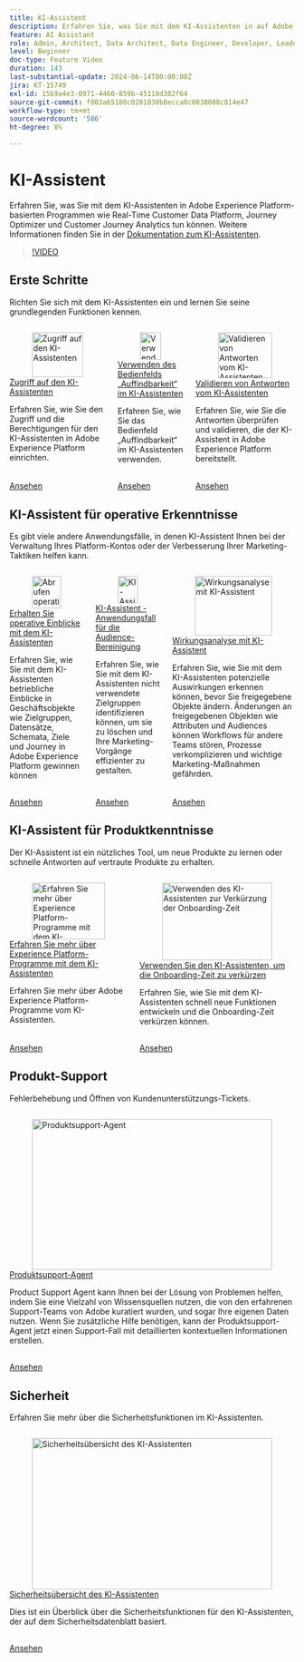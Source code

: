 ```yaml
---
title: KI-Assistent
description: Erfahren Sie, was Sie mit dem KI-Assistenten in auf Adobe Experience Platform basierenden Anwendungen wie Real-Time Customer Data Platform, Journey Optimizer und Customer Journey Analytics alles tun können.
feature: AI Assistant
role: Admin, Architect, Data Architect, Data Engineer, Developer, Leader, User
level: Beginner
doc-type: Feature Video
duration: 143
last-substantial-update: 2024-06-14T00:00:00Z
jira: KT-15749
exl-id: 15b9a4e3-0971-4460-859b-45118d382f64
source-git-commit: f003a65188c0201030b8ecca0c0838088c814e47
workflow-type: tm+mt
source-wordcount: '586'
ht-degree: 8%

---
```


# KI-Assistent

Erfahren Sie, was Sie mit dem KI-Assistenten in Adobe Experience Platform-basierten Programmen wie Real-Time Customer Data Platform, Journey Optimizer und Customer Journey Analytics tun können. Weitere Informationen finden Sie in der [Dokumentation zum KI-Assistenten](https://experienceleague.adobe.com/de/docs/experience-platform/ai-assistant/home).

>[!VIDEO](https://video.tv.adobe.com/v/3429845/?learn=on&enablevpops)

## Erste Schritte

Richten Sie sich mit dem KI-Assistenten ein und lernen Sie seine grundlegenden Funktionen kennen.

<!-- CARDS
* access.md
* discoverability-panel.md
* validate-responses.md
-->
<!-- START CARDS HTML - DO NOT MODIFY BY HAND -->
<div class="columns">
    <div class="column is-half-tablet is-half-desktop is-one-third-widescreen" aria-label="Get access to AI Assistant">
        <div class="card" style="height: 100%; display: flex; flex-direction: column; height: 100%;">
            <div class="card-image">
                <figure class="image x-is-16by9">
                    <a href="access.md" title="Zugriff auf den KI-Assistenten" target="_blank" rel="referrer">
                        <img class="is-bordered-r-small" src="https://video.tv.adobe.com/v/3436470/?format=jpeg&nocache=1748392732990" alt="Zugriff auf den KI-Assistenten"
                             style="width: 100%; aspect-ratio: 16 / 9; object-fit: cover; overflow: hidden; display: block; margin: auto;">
                    </a>
                </figure>
            </div>
            <div class="card-content is-padded-small" style="display: flex; flex-direction: column; flex-grow: 1; justify-content: space-between;">
                <div class="top-card-content">
                    <p class="headline is-size-6 has-text-weight-bold">
                        <a href="access.md" target="_blank" rel="referrer" title="Zugriff auf den KI-Assistenten">Zugriff auf den KI-Assistenten</a>
                    </p>
                    <p class="is-size-6">Erfahren Sie, wie Sie den Zugriff und die Berechtigungen für den KI-Assistenten in Adobe Experience Platform einrichten.</p>
                </div>
                <a href="access.md" target="_blank" rel="referrer" class="spectrum-Button spectrum-Button--outline spectrum-Button--primary spectrum-Button--sizeM" style="align-self: flex-start; margin-top: 1rem;">
                    <span class="spectrum-Button-label has-no-wrap has-text-weight-bold">Ansehen</span>
                </a>
            </div>
        </div>
    </div>
    <div class="column is-half-tablet is-half-desktop is-one-third-widescreen" aria-label="Use the discoverability panel in AI Assistant">
        <div class="card" style="height: 100%; display: flex; flex-direction: column; height: 100%;">
            <div class="card-image">
                <figure class="image x-is-16by9">
                    <a href="discoverability-panel.md" title="Verwenden des Auffindbarkeitsbereichs im KI-Assistenten" target="_blank" rel="referrer">
                        <img class="is-bordered-r-small" src="https://video.tv.adobe.com/v/3440971/?format=jpeg&nocache=1748392732984&captions=ger" alt="Verwenden des Auffindbarkeitsbereichs im KI-Assistenten"
                             style="width: 100%; aspect-ratio: 16 / 9; object-fit: cover; overflow: hidden; display: block; margin: auto;">
                    </a>
                </figure>
            </div>
            <div class="card-content is-padded-small" style="display: flex; flex-direction: column; flex-grow: 1; justify-content: space-between;">
                <div class="top-card-content">
                    <p class="headline is-size-6 has-text-weight-bold">
                        <a href="discoverability-panel.md" target="_blank" rel="referrer" title="Verwenden des Auffindbarkeitsbereichs im KI-Assistenten">Verwenden des Bedienfelds „Auffindbarkeit“ im KI-Assistenten</a>
                    </p>
                    <p class="is-size-6">Erfahren Sie, wie Sie das Bedienfeld „Auffindbarkeit“ im KI-Assistenten verwenden.</p>
                </div>
                <a href="discoverability-panel.md" target="_blank" rel="referrer" class="spectrum-Button spectrum-Button--outline spectrum-Button--primary spectrum-Button--sizeM" style="align-self: flex-start; margin-top: 1rem;">
                    <span class="spectrum-Button-label has-no-wrap has-text-weight-bold">Ansehen</span>
                </a>
            </div>
        </div>
    </div>
    <div class="column is-half-tablet is-half-desktop is-one-third-widescreen" aria-label="Validate responses from AI Assistant">
        <div class="card" style="height: 100%; display: flex; flex-direction: column; height: 100%;">
            <div class="card-image">
                <figure class="image x-is-16by9">
                    <a href="validate-responses.md" title="Validieren von Antworten vom KI-Assistenten" target="_blank" rel="referrer">
                        <img class="is-bordered-r-small" src="https://video.tv.adobe.com/v/3441748/?format=jpeg&nocache=1748392733006&captions=ger" alt="Validieren von Antworten vom KI-Assistenten"
                             style="width: 100%; aspect-ratio: 16 / 9; object-fit: cover; overflow: hidden; display: block; margin: auto;">
                    </a>
                </figure>
            </div>
            <div class="card-content is-padded-small" style="display: flex; flex-direction: column; flex-grow: 1; justify-content: space-between;">
                <div class="top-card-content">
                    <p class="headline is-size-6 has-text-weight-bold">
                        <a href="validate-responses.md" target="_blank" rel="referrer" title="Validieren von Antworten vom KI-Assistenten">Validieren von Antworten vom KI-Assistenten</a>
                    </p>
                    <p class="is-size-6">Erfahren Sie, wie Sie die Antworten überprüfen und validieren, die der KI-Assistent in Adobe Experience Platform bereitstellt.</p>
                </div>
                <a href="validate-responses.md" target="_blank" rel="referrer" class="spectrum-Button spectrum-Button--outline spectrum-Button--primary spectrum-Button--sizeM" style="align-self: flex-start; margin-top: 1rem;">
                    <span class="spectrum-Button-label has-no-wrap has-text-weight-bold">Ansehen</span>
                </a>
            </div>
        </div>
    </div>
</div>
<!-- END CARDS HTML - DO NOT MODIFY BY HAND -->

## KI-Assistent für operative Erkenntnisse

Es gibt viele andere Anwendungsfälle, in denen KI-Assistent Ihnen bei der Verwaltung Ihres Platform-Kontos oder der Verbesserung Ihrer Marketing-Taktiken helfen kann.

<!-- CARDS
* operational-insights.md
* find-unused-audiences.md
* impact-analysis.md
    {description = Learn how AI Assistant can help you detect potential impacts before changing shared objects. Changes to shared objects like attributes and audiences can disrupt workflows for other teams, complicating processes, and risk important marketing efforts.}
-->
<!-- START CARDS HTML - DO NOT MODIFY BY HAND -->
<div class="columns">
    <div class="column is-half-tablet is-half-desktop is-one-third-widescreen" aria-label="Get operational insights with AI Assistant">
        <div class="card" style="height: 100%; display: flex; flex-direction: column; height: 100%;">
            <div class="card-image">
                <figure class="image x-is-16by9">
                    <a href="operational-insights.md" title="Abrufen operativer Einblicke mit dem KI-Assistenten" target="_blank" rel="referrer">
                        <img class="is-bordered-r-small" src="https://video.tv.adobe.com/v/3444041/?format=jpeg&nocache=1748392734347&captions=ger" alt="Abrufen operativer Einblicke mit dem KI-Assistenten"
                             style="width: 100%; aspect-ratio: 16 / 9; object-fit: cover; overflow: hidden; display: block; margin: auto;">
                    </a>
                </figure>
            </div>
            <div class="card-content is-padded-small" style="display: flex; flex-direction: column; flex-grow: 1; justify-content: space-between;">
                <div class="top-card-content">
                    <p class="headline is-size-6 has-text-weight-bold">
                        <a href="operational-insights.md" target="_blank" rel="referrer" title="Abrufen operativer Einblicke mit dem KI-Assistenten">Erhalten Sie operative Einblicke mit dem KI-Assistenten</a>
                    </p>
                    <p class="is-size-6">Erfahren Sie, wie Sie mit dem KI-Assistenten betriebliche Einblicke in Geschäftsobjekte wie Zielgruppen, Datensätze, Schemata, Ziele und Journey in Adobe Experience Platform gewinnen können</p>
                </div>
                <a href="operational-insights.md" target="_blank" rel="referrer" class="spectrum-Button spectrum-Button--outline spectrum-Button--primary spectrum-Button--sizeM" style="align-self: flex-start; margin-top: 1rem;">
                    <span class="spectrum-Button-label has-no-wrap has-text-weight-bold">Ansehen</span>
                </a>
            </div>
        </div>
    </div>
    <div class="column is-half-tablet is-half-desktop is-one-third-widescreen" aria-label="AI Assistant - Audience clean-up use case">
        <div class="card" style="height: 100%; display: flex; flex-direction: column; height: 100%;">
            <div class="card-image">
                <figure class="image x-is-16by9">
                    <a href="find-unused-audiences.md" title="KI-Assistent - Anwendungsfall für die Audience-Bereinigung" target="_blank" rel="referrer">
                        <img class="is-bordered-r-small" src="https://video.tv.adobe.com/v/3441996/?format=jpeg&nocache=1748392734324&captions=ger" alt="KI-Assistent - Anwendungsfall für die Audience-Bereinigung"
                             style="width: 100%; aspect-ratio: 16 / 9; object-fit: cover; overflow: hidden; display: block; margin: auto;">
                    </a>
                </figure>
            </div>
            <div class="card-content is-padded-small" style="display: flex; flex-direction: column; flex-grow: 1; justify-content: space-between;">
                <div class="top-card-content">
                    <p class="headline is-size-6 has-text-weight-bold">
                        <a href="find-unused-audiences.md" target="_blank" rel="referrer" title="KI-Assistent - Anwendungsfall für die Audience-Bereinigung">KI-Assistent - Anwendungsfall für die Audience-Bereinigung</a>
                    </p>
                    <p class="is-size-6">Erfahren Sie, wie Sie mit dem KI-Assistenten nicht verwendete Zielgruppen identifizieren können, um sie zu löschen und Ihre Marketing-Vorgänge effizienter zu gestalten.</p>
                </div>
                <a href="find-unused-audiences.md" target="_blank" rel="referrer" class="spectrum-Button spectrum-Button--outline spectrum-Button--primary spectrum-Button--sizeM" style="align-self: flex-start; margin-top: 1rem;">
                    <span class="spectrum-Button-label has-no-wrap has-text-weight-bold">Ansehen</span>
                </a>
            </div>
        </div>
    </div>
    <div class="column is-half-tablet is-half-desktop is-one-third-widescreen" aria-label="Impact analysis with AI Assistant">
        <div class="card" style="height: 100%; display: flex; flex-direction: column; height: 100%;">
            <div class="card-image">
                <figure class="image x-is-16by9">
                    <a href="impact-analysis.md" title="Wirkungsanalyse mit KI-Assistent" target="_blank" rel="referrer">
                        <img class="is-bordered-r-small" src="https://video.tv.adobe.com/v/3441689/?format=jpeg&nocache=1748392734336&captions=ger" alt="Wirkungsanalyse mit KI-Assistent"
                             style="width: 100%; aspect-ratio: 16 / 9; object-fit: cover; overflow: hidden; display: block; margin: auto;">
                    </a>
                </figure>
            </div>
            <div class="card-content is-padded-small" style="display: flex; flex-direction: column; flex-grow: 1; justify-content: space-between;">
                <div class="top-card-content">
                    <p class="headline is-size-6 has-text-weight-bold">
                        <a href="impact-analysis.md" target="_blank" rel="referrer" title="Wirkungsanalyse mit KI-Assistent">Wirkungsanalyse mit KI-Assistent</a>
                    </p>
                    <p class="is-size-6">Erfahren Sie, wie Sie mit dem KI-Assistenten potenzielle Auswirkungen erkennen können, bevor Sie freigegebene Objekte ändern. Änderungen an freigegebenen Objekten wie Attributen und Audiences können Workflows für andere Teams stören, Prozesse verkomplizieren und wichtige Marketing-Maßnahmen gefährden.</p>
                </div>
                <a href="impact-analysis.md" target="_blank" rel="referrer" class="spectrum-Button spectrum-Button--outline spectrum-Button--primary spectrum-Button--sizeM" style="align-self: flex-start; margin-top: 1rem;">
                    <span class="spectrum-Button-label has-no-wrap has-text-weight-bold">Ansehen</span>
                </a>
            </div>
        </div>
    </div>
</div>
<!-- END CARDS HTML - DO NOT MODIFY BY HAND -->

## KI-Assistent für Produktkenntnisse

Der KI-Assistent ist ein nützliches Tool, um neue Produkte zu lernen oder schnelle Antworten auf vertraute Produkte zu erhalten.

<!-- CARDS
* product-knowledge.md
* onboard.md
-->
<!-- START CARDS HTML - DO NOT MODIFY BY HAND -->
<div class="columns">
    <div class="column is-half-tablet is-half-desktop is-one-third-widescreen" aria-label="Learn Experience Platform applications with AI Assistant">
        <div class="card" style="height: 100%; display: flex; flex-direction: column; height: 100%;">
            <div class="card-image">
                <figure class="image x-is-16by9">
                    <a href="product-knowledge.md" title="Erfahren Sie mehr über Experience Platform-Programme mit dem KI-Assistenten" target="_blank" rel="referrer">
                        <img class="is-bordered-r-small" src="https://video.tv.adobe.com/v/3441033/?format=jpeg&nocache=1748392735046&captions=ger" alt="Erfahren Sie mehr über Experience Platform-Programme mit dem KI-Assistenten"
                             style="width: 100%; aspect-ratio: 16 / 9; object-fit: cover; overflow: hidden; display: block; margin: auto;">
                    </a>
                </figure>
            </div>
            <div class="card-content is-padded-small" style="display: flex; flex-direction: column; flex-grow: 1; justify-content: space-between;">
                <div class="top-card-content">
                    <p class="headline is-size-6 has-text-weight-bold">
                        <a href="product-knowledge.md" target="_blank" rel="referrer" title="Erfahren Sie mehr über Experience Platform-Programme mit dem KI-Assistenten">Erfahren Sie mehr über Experience Platform-Programme mit dem KI-Assistenten</a>
                    </p>
                    <p class="is-size-6">Erfahren Sie mehr über Adobe Experience Platform-Programme vom KI-Assistenten.</p>
                </div>
                <a href="product-knowledge.md" target="_blank" rel="referrer" class="spectrum-Button spectrum-Button--outline spectrum-Button--primary spectrum-Button--sizeM" style="align-self: flex-start; margin-top: 1rem;">
                    <span class="spectrum-Button-label has-no-wrap has-text-weight-bold">Ansehen</span>
                </a>
            </div>
        </div>
    </div>
    <div class="column is-half-tablet is-half-desktop is-one-third-widescreen" aria-label="Use AI Assistant to reduce onboarding time">
        <div class="card" style="height: 100%; display: flex; flex-direction: column; height: 100%;">
            <div class="card-image">
                <figure class="image x-is-16by9">
                    <a href="onboard.md" title="Verwenden des KI-Assistenten zur Verkürzung der Onboarding-Zeit" target="_blank" rel="referrer">
                        <img class="is-bordered-r-small" src="https://video.tv.adobe.com/v/3438032/?format=jpeg&nocache=1748392735030" alt="Verwenden des KI-Assistenten zur Verkürzung der Onboarding-Zeit"
                             style="width: 100%; aspect-ratio: 16 / 9; object-fit: cover; overflow: hidden; display: block; margin: auto;">
                    </a>
                </figure>
            </div>
            <div class="card-content is-padded-small" style="display: flex; flex-direction: column; flex-grow: 1; justify-content: space-between;">
                <div class="top-card-content">
                    <p class="headline is-size-6 has-text-weight-bold">
                        <a href="onboard.md" target="_blank" rel="referrer" title="Verwenden des KI-Assistenten zur Verkürzung der Onboarding-Zeit">Verwenden Sie den KI-Assistenten, um die Onboarding-Zeit zu verkürzen</a>
                    </p>
                    <p class="is-size-6">Erfahren Sie, wie Sie mit dem KI-Assistenten schnell neue Funktionen entwickeln und die Onboarding-Zeit verkürzen können.</p>
                </div>
                <a href="onboard.md" target="_blank" rel="referrer" class="spectrum-Button spectrum-Button--outline spectrum-Button--primary spectrum-Button--sizeM" style="align-self: flex-start; margin-top: 1rem;">
                    <span class="spectrum-Button-label has-no-wrap has-text-weight-bold">Ansehen</span>
                </a>
            </div>
        </div>
    </div>
</div>
<!-- END CARDS HTML - DO NOT MODIFY BY HAND -->

## Produkt-Support

Fehlerbehebung und Öffnen von Kundenunterstützungs-Tickets.

<!-- CARDS
* product-support-agent.md
-->
<!-- START CARDS HTML - DO NOT MODIFY BY HAND -->
<div class="columns">
    <div class="column is-half-tablet is-half-desktop is-one-third-widescreen" aria-label="Product Support Agent">
        <div class="card" style="height: 100%; display: flex; flex-direction: column; height: 100%;">
            <div class="card-image">
                <figure class="image x-is-16by9">
                    <a href="product-support-agent.md" title="Produktsupport-Agent" target="_blank" rel="referrer">
                        <img class="is-bordered-r-small" src="https://video.tv.adobe.com/v/3443192/?format=jpeg&nocache=1748392735554&captions=ger" alt="Produktsupport-Agent"
                             style="width: 100%; aspect-ratio: 16 / 9; object-fit: cover; overflow: hidden; display: block; margin: auto;">
                    </a>
                </figure>
            </div>
            <div class="card-content is-padded-small" style="display: flex; flex-direction: column; flex-grow: 1; justify-content: space-between;">
                <div class="top-card-content">
                    <p class="headline is-size-6 has-text-weight-bold">
                        <a href="product-support-agent.md" target="_blank" rel="referrer" title="Produktsupport-Agent">Produktsupport-Agent</a>
                    </p>
                    <p class="is-size-6">Product Support Agent kann Ihnen bei der Lösung von Problemen helfen, indem Sie eine Vielzahl von Wissensquellen nutzen, die von den erfahrenen Support-Teams von Adobe kuratiert wurden, und sogar Ihre eigenen Daten nutzen. Wenn Sie zusätzliche Hilfe benötigen, kann der Produktsupport-Agent jetzt einen Support-Fall mit detaillierten kontextuellen Informationen erstellen.</p>
                </div>
                <a href="product-support-agent.md" target="_blank" rel="referrer" class="spectrum-Button spectrum-Button--outline spectrum-Button--primary spectrum-Button--sizeM" style="align-self: flex-start; margin-top: 1rem;">
                    <span class="spectrum-Button-label has-no-wrap has-text-weight-bold">Ansehen</span>
                </a>
            </div>
        </div>
    </div>
</div>
<!-- END CARDS HTML - DO NOT MODIFY BY HAND -->

## Sicherheit

Erfahren Sie mehr über die Sicherheitsfunktionen im KI-Assistenten.

<!-- CARDS
* security-overview.md
-->
<!-- START CARDS HTML - DO NOT MODIFY BY HAND -->
<div class="columns">
    <div class="column is-half-tablet is-half-desktop is-one-third-widescreen" aria-label="Security overview of AI Assistant">
        <div class="card" style="height: 100%; display: flex; flex-direction: column; height: 100%;">
            <div class="card-image">
                <figure class="image x-is-16by9">
                    <a href="security-overview.md" title="Sicherheitsübersicht des KI-Assistenten" target="_blank" rel="referrer">
                        <img class="is-bordered-r-small" src="https://video.tv.adobe.com/v/3441089/?format=jpeg&nocache=1748392736016&captions=ger" alt="Sicherheitsübersicht des KI-Assistenten"
                             style="width: 100%; aspect-ratio: 16 / 9; object-fit: cover; overflow: hidden; display: block; margin: auto;">
                    </a>
                </figure>
            </div>
            <div class="card-content is-padded-small" style="display: flex; flex-direction: column; flex-grow: 1; justify-content: space-between;">
                <div class="top-card-content">
                    <p class="headline is-size-6 has-text-weight-bold">
                        <a href="security-overview.md" target="_blank" rel="referrer" title="Sicherheitsübersicht des KI-Assistenten">Sicherheitsübersicht des KI-Assistenten</a>
                    </p>
                    <p class="is-size-6">Dies ist ein Überblick über die Sicherheitsfunktionen für den KI-Assistenten, der auf dem Sicherheitsdatenblatt basiert.</p>
                </div>
                <a href="security-overview.md" target="_blank" rel="referrer" class="spectrum-Button spectrum-Button--outline spectrum-Button--primary spectrum-Button--sizeM" style="align-self: flex-start; margin-top: 1rem;">
                    <span class="spectrum-Button-label has-no-wrap has-text-weight-bold">Ansehen</span>
                </a>
            </div>
        </div>
    </div>
</div>
<!-- END CARDS HTML - DO NOT MODIFY BY HAND -->
